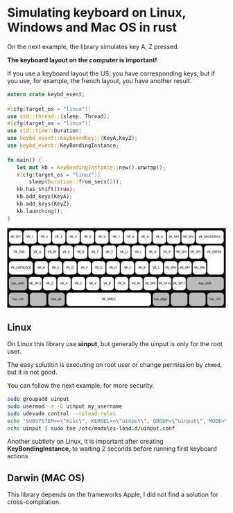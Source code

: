  # Simulating keyboard on Linux, Windows and Mac OS in rust

 On the next example, the library simulates key A, Z pressed.

 **The keyboard layout on the computer is important!**

 If you use a keyboard layout the US, you have corresponding keys, but if you use, for example, the french layout, you have another result.
 ```rust
extern crate keybd_event;

#[cfg(target_os = "linux")]
use std::thread::{sleep, Thread};
#[cfg(target_os = "linux")]
use std::time::Duration;
use keybd_event::KeyboardKey::{KeyA,KeyZ};
use keybd_event::KeyBondingInstance;

fn main() {
    let mut kb = KeyBondingInstance::new().unwrap();
    #[cfg(target_os = "linux")]
        sleep(Duration::from_secs(2));
    kb.has_shift(true);
    kb.add_keys(KeyA);
    kb.add_keys(KeyZ);
    kb.launching();
}
 ```
![keyboard](./keyboard-rust.png)

 ## Linux

 On Linux this library use **uinput**, but generally the uinput is only for the root user.

 The easy solution is executing on root user or change permission by `chmod`, but it is not good.

 You can follow the next example, for more security.

```bash
sudo groupadd uinput
sudo usermod -a -G uinput my_username
sudo udevadm control --reload-rules
echo "SUBSYSTEM==\"misc\", KERNEL==\"uinput\", GROUP=\"uinput\", MODE=\"0660\"" | sudo tee /etc/udev/rules.d/uinput.rules
echo uinput | sudo tee /etc/modules-load.d/uinput.conf
```

 Another subtlety on Linux, it is important after creating **KeyBondingInstance**, to waiting 2 seconds before running first keyboard actions

 ## Darwin (MAC OS)
 This library depends on the frameworks Apple, I did not find a solution for cross-compilation.